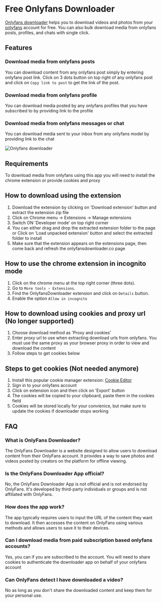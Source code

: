 # Free Onlyfans Downloader

[Onlyfans downloader](https://onlyfansdownloader.co/) helps you to download videos and photos from your [onlyfans](https://onlyfans.com) account for free. You can also bulk download media from onlyfans posts, profiles, and chats with single click.

## Features
### Download media from onlyfans posts
You can download content from any onlyfans post simply by entering onlyfans post link. Click on 3 dots button on top right of any onlyfans post and click on `Copy link to post` to get the link of the post. 
### Download media from onlyfans profile
You can download media posted by any onlyfans profiles that you have subscribed to by providing link to the profile
### Download media from onlyfans messages or chat
You can download media sent to your inbox from any onlyfans model by providing link to the chat

![Onlyfans downloader](https://ik.imagekit.io/webscraper/Screenshot%202024-01-08%20at%202.14.00%20AM.png?updatedAt=1704660267904)

## Requirements

To download media from onlyfans using this app you will need to install the chrome extension or provide cookies and proxy

## How to download using the extension

1. Download the extension by clicking on 'Download extension' button and extract the extension zip file
2. Click on Chrome menu → Extensions → Manage extensions
3. Switch ON 'Developer mode' on top right corner
4. You can either drag and drop the extracted extension folder to the page or Click on 'Load unpacked extension' button and select the extracted folder to install
5. Make sure that the extension appears on the extensions page, then come back and refresh the onlyfansdownloader.co page

## How to use the chrome extension in incognito mode

1. Click on the chrome menu at the top right corner (three dots).
2. Go to `More tools › Extensions`.
3. Find the OnlyfansDownloader extension and click on `Details` button.
4. Enable the option `Allow in incognito`

## How to download using cookies and proxy url (No longer supported)

1. Choose download method as 'Proxy and cookies'
2. Enter proxy url to use when extracting download urls from onlyfans. You must use the same proxy as your browser proxy in order to view and download the content
3. Follow steps to get cookies below 

## Steps to get cookies (Not needed anymore)

1. Install this popular cookie manager extension: [Cookie Editor](https://chrome.google.com/webstore/detail/hlkenndednhfkekhgcdicdfddnkalmdm)
2. Sign in to your onlyfans account
3. Click on extension icon and then click on 'Export' button
4. The cookies will be copied to your clipboard, paste them in the cookies field
5. Cookies will be stored locally for your convienice, but make sure to update the cookies if downloader stops working

## FAQ

### What is OnlyFans Downloader?
The OnlyFans Downloader is a website designed to allow users to download content from their OnlyFans account. It provides a way to save photos and videos posted by creators on the platform for offline viewing.

### Is the OnlyFans Downloader App official?
No, the OnlyFans Downloader App is not official and is not endorsed by OnlyFans. It's developed by third-party individuals or groups and is not affiliated with OnlyFans.

### How does the app work?
The app typically requires users to input the URL of the content they want to download. It then accesses the content on OnlyFans using various methods and allows users to save it to their devices.

### Can I download media from paid subscription based onlyfans accounts?
Yes, you can if you are subscribed to the account. You will need to share cookies to authenticate the downloader app on behalf of your onlyfans account

### Can OnlyFans detect I have downloaded a video?
No as long as you don't share the downloaded content and keep them for your personal use. 
